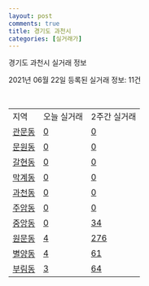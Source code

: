 ```yaml
---
layout: post
comments: true
title: 경기도 과천시
categories: [실거래가]
---
```


경기도 과천시 실거래 정보

2021년 06월 22일 등록된 실거래 정보: 11건

<script type="text/javascript">
  google.charts.load('current', {'packages':['corechart']});
  google.charts.setOnLoadCallback(drawChart);

  function drawChart() {
    var data = google.visualization.arrayToDataTable([['거래일', '매매', '전월세', '전매'], ['2021-02', 0, 3, 0], ['2021-03', 2, 165, 0], ['2021-04', 22, 130, 0], ['2021-05', 21, 62, 0], ['2021-06', 4, 26, 0]]);

    var options = {
      title: '최근 유형별 거래량 추이',
      legend: { position: 'bottom' }
    };

    var chart = new google.visualization.LineChart(document.getElementById('columnchart_material'));
    chart.draw(data, (options));
  }
</script>

<div id="columnchart_material" style="width: 450px; margin-left: -35px"></div>
<br>
<table class="sortable">
  <tr>
    <td>지역</td>
    <td>오늘 실거래</td>
    <td>2주간 실거래</td>
  </tr>

  
  <tr class="item">
    <td><a href="4129010100.html">관문동</a></td>
    <td><a href="4129010100.html">0</a></td>
    <td><a href="4129010100.html">0</a></td>
  </tr>
    

  <tr class="item">
    <td><a href="4129010200.html">문원동</a></td>
    <td><a href="4129010200.html">0</a></td>
    <td><a href="4129010200.html">0</a></td>
  </tr>
    

  <tr class="item">
    <td><a href="4129010300.html">갈현동</a></td>
    <td><a href="4129010300.html">0</a></td>
    <td><a href="4129010300.html">0</a></td>
  </tr>
    

  <tr class="item">
    <td><a href="4129010400.html">막계동</a></td>
    <td><a href="4129010400.html">0</a></td>
    <td><a href="4129010400.html">0</a></td>
  </tr>
    

  <tr class="item">
    <td><a href="4129010500.html">과천동</a></td>
    <td><a href="4129010500.html">0</a></td>
    <td><a href="4129010500.html">0</a></td>
  </tr>
    

  <tr class="item">
    <td><a href="4129010600.html">주암동</a></td>
    <td><a href="4129010600.html">0</a></td>
    <td><a href="4129010600.html">0</a></td>
  </tr>
    

  <tr class="item">
    <td><a href="4129010700.html">중앙동</a></td>
    <td><a href="4129010700.html">0</a></td>
    <td><a href="4129010700.html">34</a></td>
  </tr>
    

  <tr class="item">
    <td><a href="4129010800.html">원문동</a></td>
    <td><a href="4129010800.html">4</a></td>
    <td><a href="4129010800.html">276</a></td>
  </tr>
    

  <tr class="item">
    <td><a href="4129010900.html">별양동</a></td>
    <td><a href="4129010900.html">4</a></td>
    <td><a href="4129010900.html">61</a></td>
  </tr>
    

  <tr class="item">
    <td><a href="4129011000.html">부림동</a></td>
    <td><a href="4129011000.html">3</a></td>
    <td><a href="4129011000.html">64</a></td>
  </tr>
    


</table>


    